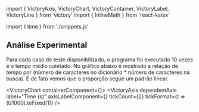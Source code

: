 import {
	VictoryAxis,
	VictoryChart,
	VictoryContainer,
	VictoryLabel,
	VictoryLine
} from 'victory'
import { InlineMath } from 'react-katex'

import { time } from './snippets.js'

## Análise Experimental

Para cada caso de teste disponibilizado, o programa foi executado 10 vezes e o tempo médio
coletado. No gráfico abaixo é mostrado a relação de tempo por <InlineMath math="m*n"/>
(número de caracteres no dicionário * número de caracteres na busca). E de fato vemos que
a proporção segue um padrão linear.

<VictoryChart containerComponent={<VictoryContainer responsive={false}/>}>
	<VictoryLine data={time} x="value" y="avg" />
	<VictoryAxis label="m * n" tickCount={4} />
	<VictoryAxis
		dependentAxis
		label="Time (s)"
		axisLabelComponent={<VictoryLabel dx={-60}/>}
		tickCount={2}
		tickFormat={t => (t/1000).toFixed(1)} />
</VictoryChart>
